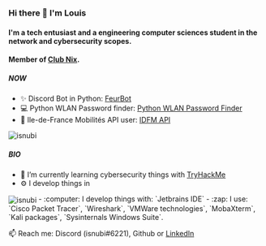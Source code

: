 ### Hi there 👋 I'm Louis

#### I'm a tech entusiast and a engineering computer sciences student in the network and cybersecurity scopes.
#### Member of [Club Nix](https://github.com/ClubNix).

##### NOW

- :sparkles: Discord Bot in Python: [FeurBot](https://github.com/Isnubi/FeurBot/)
- :computer: Python WLAN Password finder: [Python WLAN Password Finder](https://github.com/Isnubi/python-wifi-password-finder/)
- :bullettrain_side: Ile-de-France Mobilités API user: [IDFM API](https://github.com/Isnubi/IDFM-API/) 

<img align="center" src="https://github-readme-stats.vercel.app/api?username=isnubi&show_icons=true&locale=en&theme=dark" alt="isnubi"/>

##### BIO

- :seedling: I’m currently learning cybersecurity things with [TryHackMe](https://www.tryhackme.com)
- :gear: I develop things in
<img align="center" src="https://github-readme-stats.vercel.app/api/top-langs?username=isnubi&show_icons=true&locale=en&layout=compact&theme=dark" alt="isnubi"/>
- :computer: I develop things with: `Jetbrains IDE`
- :zap: I use: `Cisco Packet Tracer`, `Wireshark`, `VMWare technologies`, `MobaXterm`, `Kali packages`, `Sysinternals Windows Suite`.

:mailbox: Reach me: Discord (isnubi#6221), Github or [LinkedIn](https://www.linkedin.com/in/louis-gambart/)
